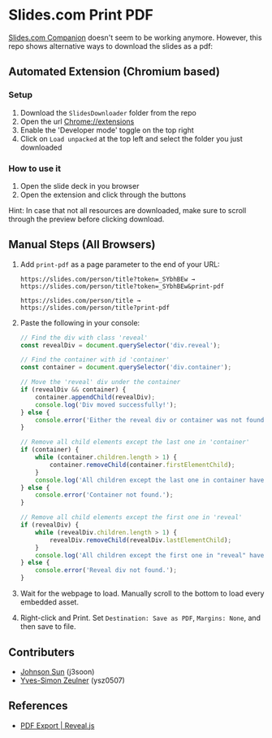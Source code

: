 # Slides.com Print PDF

[Slides.com Companion](https://github.com/leicaflorian/slides_com_companion) doesn't seem to be working anymore.
However, this repo shows alternative ways to download the slides as a pdf:

## Automated Extension (Chromium based)

### Setup

1. Download the `SlidesDownloader` folder from the repo
2. Open the url [Chrome://extensions](Chrome://extensions)
3. Enable the 'Developer mode' toggle on the top right
4. Click on `Load unpacked` at the top left and select the folder you just downloaded

### How to use it

1. Open the slide deck in you browser
2. Open the extension and click through the buttons

Hint: In case that not all resources are downloaded, make sure to scroll through the preview before clicking download.

## Manual Steps (All Browsers)

1. Add `print-pdf` as a page parameter to the end of your URL:
    ```
    https://slides.com/person/title?token=_SYbhBEw → 
    https://slides.com/person/title?token=_SYbhBEw&print-pdf

    https://slides.com/person/title → 
    https://slides.com/person/title?print-pdf
    ```
2. Paste the following in your console:

   ```js
   // Find the div with class 'reveal'
   const revealDiv = document.querySelector('div.reveal');

   // Find the container with id 'container'
   const container = document.querySelector('div.container');

   // Move the 'reveal' div under the container
   if (revealDiv && container) {
       container.appendChild(revealDiv);
       console.log('Div moved successfully!');
   } else {
       console.error('Either the reveal div or container was not found.');
   }

   // Remove all child elements except the last one in 'container'
   if (container) {
       while (container.children.length > 1) {
           container.removeChild(container.firstElementChild);
       }
       console.log('All children except the last one in container have been removed.');
   } else {
       console.error('Container not found.');
   }

   // Remove all child elements except the first one in 'reveal'
   if (revealDiv) {
       while (revealDiv.children.length > 1) {
           revealDiv.removeChild(revealDiv.lastElementChild);
       }
       console.log('All children except the first one in "reveal" have been removed.');
   } else {
       console.error('Reveal div not found.');
   }
   ```
3. Wait for the webpage to load. Manually scroll to the bottom to load every embedded asset.
4. Right-click and Print. Set `Destination: Save as PDF`, `Margins: None`, and then save to file.

## Contributers

- [Johnson Sun](https://j3soon.github.io/) (j3soon)
- [Yves-Simon Zeulner](https://de.linkedin.com/in/yves-simon-zeulner-7a9b042a9) (ysz0507)

## References

- [PDF Export \| Reveal.js](https://revealjs.com/pdf-export/)

